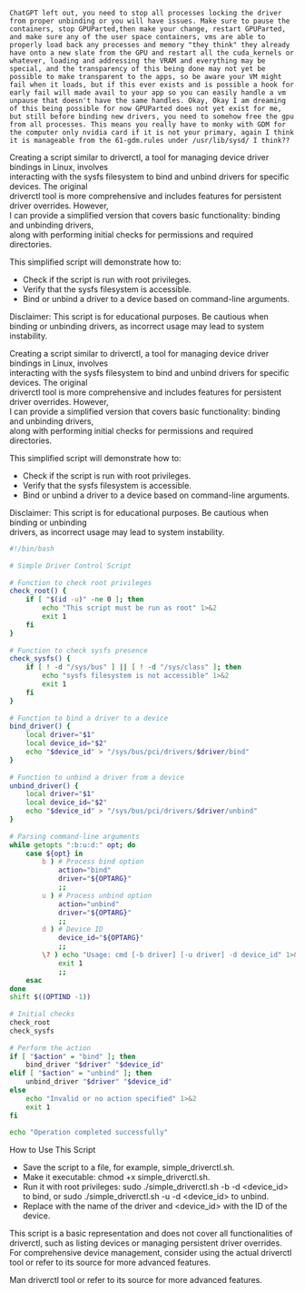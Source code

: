 ```plaintext
ChatGPT left out, you need to stop all processes locking the driver from proper unbinding or you will have issues. Make sure to pause the containers, stop GPUParted,then make your change, restart GPUParted, and make sure any of the user space containers, vms are able to properly load back any processes and memory "they think" they already have onto a new slate from the GPU and restart all the cuda_kernels or whatever, loading and addressing the VRAM and everything may be special, and the transparency of this being done may not yet be possible to make transparent to the apps, so be aware your VM might fail when it loads, but if this ever exists and is possible a hook for early fail will made avail to your app so you can easily handle a vm unpause that doesn't have the same handles. Okay, Okay I am dreaming of this being possible for now GPUParted does not yet exist for me, but still before binding new drivers, you need to somehow free the gpu from all processes. This means you really have to monky with GDM for the computer only nvidia card if it is not your primary, again I think it is manageable from the 61-gdm.rules under /usr/lib/sysd/ I think??
```
Creating a script similar to driverctl, a tool for managing device driver bindings in Linux, involves  
interacting with the sysfs filesystem to bind and unbind drivers for specific devices. The original  
driverctl tool is more comprehensive and includes features for persistent driver overrides. However,  
I can provide a simplified version that covers basic functionality: binding and unbinding drivers,  
along with performing initial checks for permissions and required directories. 

This simplified script will demonstrate how to:  
- Check if the script is run with root privileges.   
- Verify that the sysfs filesystem is accessible.   
- Bind or unbind a driver to a device based on command-line arguments.  
  
Disclaimer: This script is for educational purposes. Be cautious when binding or unbinding drivers, as incorrect usage may lead to system instability. 

 
 

 

Creating a script similar to driverctl, a tool for managing device driver bindings in Linux, involves  
interacting with the sysfs filesystem to bind and unbind drivers for specific devices. The original  
driverctl tool is more comprehensive and includes features for persistent driver overrides. However,  
I can provide a simplified version that covers basic functionality: binding and unbinding drivers,  
along with performing initial checks for permissions and required directories. 
  
This simplified script will demonstrate how to:  
- Check if the script is run with root privileges.   
- Verify that the sysfs filesystem is accessible.   
- Bind or unbind a driver to a device based on command-line arguments.   
  
Disclaimer: This script is for educational purposes. Be cautious when binding or unbinding  
drivers, as incorrect usage may lead to system instability.  
     
```bash
#!/bin/bash 
 
# Simple Driver Control Script 
 
# Function to check root privileges 
check_root() { 
    if [ "$(id -u)" -ne 0 ]; then 
        echo "This script must be run as root" 1>&2 
        exit 1 
    fi 
} 
 
# Function to check sysfs presence 
check_sysfs() { 
    if [ ! -d "/sys/bus" ] || [ ! -d "/sys/class" ]; then 
        echo "sysfs filesystem is not accessible" 1>&2 
        exit 1 
    fi 
} 
 
# Function to bind a driver to a device 
bind_driver() { 
    local driver="$1" 
    local device_id="$2" 
    echo "$device_id" > "/sys/bus/pci/drivers/$driver/bind" 
} 
 
# Function to unbind a driver from a device 
unbind_driver() { 
    local driver="$1" 
    local device_id="$2" 
    echo "$device_id" > "/sys/bus/pci/drivers/$driver/unbind" 
} 
 
# Parsing command-line arguments 
while getopts ":b:u:d:" opt; do 
    case ${opt} in 
        b ) # Process bind option 
            action="bind" 
            driver="${OPTARG}" 
            ;; 
        u ) # Process unbind option 
            action="unbind" 
            driver="${OPTARG}" 
            ;; 
        d ) # Device ID 
            device_id="${OPTARG}" 
            ;; 
        \? ) echo "Usage: cmd [-b driver] [-u driver] -d device_id" 1>&2 
            exit 1 
            ;; 
    esac 
done 
shift $((OPTIND -1)) 
 
# Initial checks 
check_root 
check_sysfs 
 
# Perform the action 
if [ "$action" = "bind" ]; then 
    bind_driver "$driver" "$device_id" 
elif [ "$action" = "unbind" ]; then 
    unbind_driver "$driver" "$device_id" 
else 
    echo "Invalid or no action specified" 1>&2 
    exit 1 
fi 
 
echo "Operation completed successfully" 
```  
 
How to Use This Script 
- Save the script to a file, for example, simple_driverctl.sh.   
- Make it executable: chmod +x simple_driverctl.sh.   
- Run it with root privileges: sudo ./simple_driverctl.sh -b <driver> -d <device_id> to bind, or sudo ./simple_driverctl.sh -u <driver> -d <device_id> to unbind.   
- Replace <driver> with the name of the driver and <device_id> with the ID of the device.   

This script is a basic representation and does not cover all functionalities of driverctl, such as listing devices or managing persistent driver overrides.   
For comprehensive device management, consider using the actual driverctl tool or refer to its source for more advanced features.   
  
Man driverctl tool or refer to its source for more advanced features.   

 
